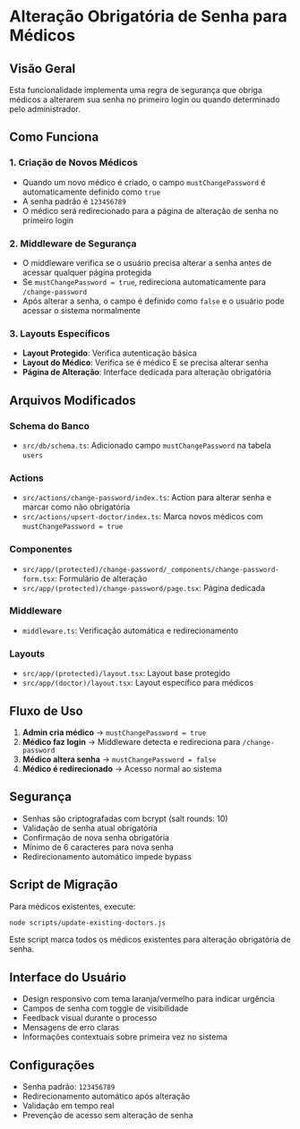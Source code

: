 # Alteração Obrigatória de Senha para Médicos

## Visão Geral

Esta funcionalidade implementa uma regra de segurança que obriga médicos a alterarem sua senha no primeiro login ou quando determinado pelo administrador.

## Como Funciona

### 1. Criação de Novos Médicos

- Quando um novo médico é criado, o campo `mustChangePassword` é automaticamente definido como `true`
- A senha padrão é `123456789`
- O médico será redirecionado para a página de alteração de senha no primeiro login

### 2. Middleware de Segurança

- O middleware verifica se o usuário precisa alterar a senha antes de acessar qualquer página protegida
- Se `mustChangePassword = true`, redireciona automaticamente para `/change-password`
- Após alterar a senha, o campo é definido como `false` e o usuário pode acessar o sistema normalmente

### 3. Layouts Específicos

- **Layout Protegido**: Verifica autenticação básica
- **Layout do Médico**: Verifica se é médico E se precisa alterar senha
- **Página de Alteração**: Interface dedicada para alteração obrigatória

## Arquivos Modificados

### Schema do Banco

- `src/db/schema.ts`: Adicionado campo `mustChangePassword` na tabela `users`

### Actions

- `src/actions/change-password/index.ts`: Action para alterar senha e marcar como não obrigatória
- `src/actions/upsert-doctor/index.ts`: Marca novos médicos com `mustChangePassword = true`

### Componentes

- `src/app/(protected)/change-password/_components/change-password-form.tsx`: Formulário de alteração
- `src/app/(protected)/change-password/page.tsx`: Página dedicada

### Middleware

- `middleware.ts`: Verificação automática e redirecionamento

### Layouts

- `src/app/(protected)/layout.tsx`: Layout base protegido
- `src/app/(doctor)/layout.tsx`: Layout específico para médicos

## Fluxo de Uso

1. **Admin cria médico** → `mustChangePassword = true`
2. **Médico faz login** → Middleware detecta e redireciona para `/change-password`
3. **Médico altera senha** → `mustChangePassword = false`
4. **Médico é redirecionado** → Acesso normal ao sistema

## Segurança

- Senhas são criptografadas com bcrypt (salt rounds: 10)
- Validação de senha atual obrigatória
- Confirmação de nova senha obrigatória
- Mínimo de 6 caracteres para nova senha
- Redirecionamento automático impede bypass

## Script de Migração

Para médicos existentes, execute:

```bash
node scripts/update-existing-doctors.js
```

Este script marca todos os médicos existentes para alteração obrigatória de senha.

## Interface do Usuário

- Design responsivo com tema laranja/vermelho para indicar urgência
- Campos de senha com toggle de visibilidade
- Feedback visual durante o processo
- Mensagens de erro claras
- Informações contextuais sobre primeira vez no sistema

## Configurações

- Senha padrão: `123456789`
- Redirecionamento automático após alteração
- Validação em tempo real
- Prevenção de acesso sem alteração de senha
